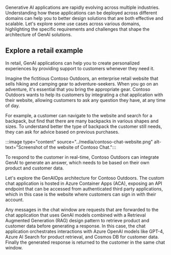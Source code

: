 Generative AI applications are rapidly evolving across multiple industries. Understanding how these applications can be deployed across different domains can help you to better design solutions that are both effective and scalable. Let's explore some use cases across various domains, highlighting the specific requirements and challenges that shape the architecture of GenAI solutions.

## Explore a retail example

In retail, GenAI applications can help you to create personalized experiences by providing support to customers whenever they need it.

Imagine the fictitious Contoso Outdoors, an enterprise retail website that sells hiking and camping gear to adventure-seekers. When you go on an adventure, it's essential that you bring the appropriate gear. Contoso Outdoors wants to help its customers by integrating a chat application with their website, allowing customers to ask any question they have, at any time of day.

For example, a customer can navigate to the website and search for a backpack, but find that there are many backpacks in various shapes and sizes. To understand better the type of backpack the customer still needs, they can ask for advice based on previous purchases.

:::image type="content" source="../media/contoso-chat-website.png" alt-text="Screenshot of the website of Contoso Chat.":::

To respond to the customer in real-time, Contoso Outdoors can integrate GenAI to generate an answer, which needs to be based on their own product and customer data.

Let's explore the GenAIOps architecture for Contoso Outdoors. The custom chat application is hosted in Azure Container Apps (ACA), exposing an API endpoint that can be accessed from authenticated third party applications, which in this case is the website where customers can sign in with their account.

Any messages in the chat window are requests that are forwarded to the chat application that uses GenAI models combined with a Retrieval Augmented Generation (RAG) design pattern to retrieve product and customer data before generating a response. In this case, the chat application orchestrates interactions with Azure OpenAI models like GPT-4, Azure AI Search for product retrieval, and Cosmos DB for customer data. Finally the generated response is returned to the customer in the same chat window.

